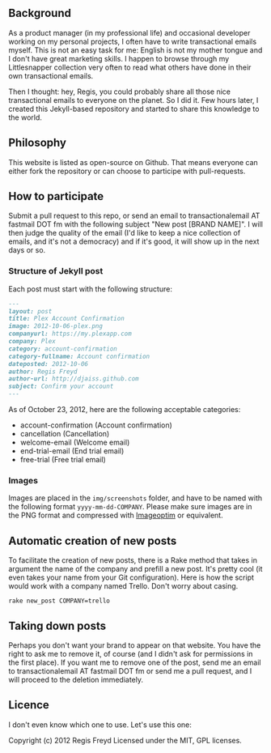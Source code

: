 ## Background

As a product manager (in my professional life) and occasional developer working on my personal projects, I often have to write transactional emails myself. This is not an easy task for me: English is not my mother tongue and I don't have great marketing skills. I happen to browse through my Littlesnapper collection very often to read what others have done in their own transactional emails.

Then I thought: hey, Regis, you could probably share all those nice transactional emails to everyone on the planet. So I did it. Few hours later, I created this Jekyll-based repository and started to share this knowledge to the world.

## Philosophy

This website is listed as open-source on Github. That means everyone can either fork the repository or can choose to participe with pull-requests.

## How to participate

Submit a pull request to this repo, or send an email to transactionalemail AT fastmail DOT fm with the following subject "New post [BRAND NAME]". I will then judge the quality of the email (I'd like to keep a nice collection of emails, and it's not a democracy) and if it's good, it will show up in the next days or so.

### Structure of Jekyll post

Each post must start with the following structure:

```markdown
---
layout: post
title: Plex Account Confirmation
image: 2012-10-06-plex.png 
companyurl: https://my.plexapp.com
company: Plex
category: account-confirmation
category-fullname: Account confirmation
dateposted: 2012-10-06
author: Regis Freyd
author-url: http://djaiss.github.com
subject: Confirm your account
---
```

As of October 23, 2012, here are the following acceptable categories:

* account-confirmation (Account confirmation)
* cancellation (Cancellation)
* welcome-email (Welcome email)
* end-trial-email (End trial email)
* free-trial (Free trial email)

### Images

Images are placed in the `img/screenshots` folder, and have to be named with the following format `yyyy-mm-dd-COMPANY`. Please make sure images are in the PNG format and compressed with [Imageoptim](http://imageoptim.com/) or equivalent.

## Automatic creation of new posts

To facilitate the creation of new posts, there is a Rake method that takes in argument the name of the company and prefill a new post. It's pretty cool (it even takes your name from your Git configuration). Here is how the script would work with a company named Trello. Don't worry about casing.

`rake new_post COMPANY=trello`

## Taking down posts

Perhaps you don't want your brand to appear on that website. You have the right to ask me to remove it, of course (and I didn't ask for permissions in the first place). If you want me to remove one of the post, send me an email to transactionalemail AT fastmail DOT fm or send me a pull request, and I will proceed to the deletion immediately.

## Licence

I don't even know which one to use. Let's use this one:

Copyright (c) 2012 Regis Freyd
Licensed under the MIT, GPL licenses.
